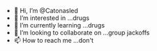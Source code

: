 - 👋 Hi, I’m @Catonasled
- 👀 I’m interested in ...drugs
- 🌱 I’m currently learning ...drugs
- 💞️ I’m looking to collaborate on ...group jackoffs
- 📫 How to reach me ...don't

